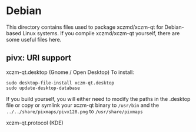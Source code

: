 
Debian
====================
This directory contains files used to package xczmd/xczm-qt
for Debian-based Linux systems. If you compile xczmd/xczm-qt yourself, there are some useful files here.

## pivx: URI support ##


xczm-qt.desktop  (Gnome / Open Desktop)
To install:

	sudo desktop-file-install xczm-qt.desktop
	sudo update-desktop-database

If you build yourself, you will either need to modify the paths in
the .desktop file or copy or symlink your xczm-qt binary to `/usr/bin`
and the `../../share/pixmaps/pivx128.png` to `/usr/share/pixmaps`

xczm-qt.protocol (KDE)

